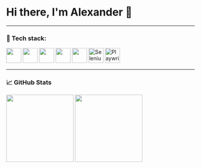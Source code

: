 # Hi there, I'm Alexander 👋

---

### 🧰 Tech stack:

<p align="left">
  <img src="https://cdn.jsdelivr.net/gh/devicons/devicon/icons/python/python-original.svg" width="40" height="40"/>
  <img src="https://cdn.jsdelivr.net/gh/devicons/devicon/icons/bash/bash-original.svg" width="40" height="40"/>
  <img src="https://cdn.jsdelivr.net/gh/devicons/devicon/icons/linux/linux-original.svg" width="40" height="40"/>
  <img src="https://cdn.jsdelivr.net/gh/devicons/devicon/icons/git/git-original.svg" width="40" height="40"/>
  <img src="https://cdn.jsdelivr.net/gh/devicons/devicon/icons/github/github-original.svg" width="40" height="40"/>
  <img src="https://upload.wikimedia.org/wikipedia/commons/d/d5/Selenium_Logo.png" width="40" height="40" alt="Selenium logo"/>
  <img src="https://playwright.dev/img/playwright-logo.svg" width="40" height="40" alt="Playwright logo"/>
</p>

---

### 📈 GitHub Stats

<p align="left">
  <img src="https://github-readme-stats.vercel.app/api?username=Nmplz&show_icons=true&theme=dark" height="180"/>
  <img src="https://github-readme-stats.vercel.app/api/top-langs/?username=Nmplz&layout=compact&theme=dark" height="180"/>
</p>
